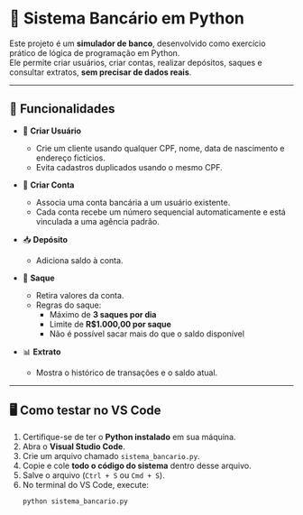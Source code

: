 # 🏦 Sistema Bancário em Python

Este projeto é um **simulador de banco**, desenvolvido como exercício prático de lógica de programação em Python.  
Ele permite criar usuários, criar contas, realizar depósitos, saques e consultar extratos, **sem precisar de dados reais**.  

---

## 🚀 Funcionalidades

- 👤 **Criar Usuário**  
  - Crie um cliente usando qualquer CPF, nome, data de nascimento e endereço fictícios.  
  - Evita cadastros duplicados usando o mesmo CPF.  

- 🏦 **Criar Conta**  
  - Associa uma conta bancária a um usuário existente.  
  - Cada conta recebe um número sequencial automaticamente e está vinculada a uma agência padrão.  

- 📥 **Depósito**  
  - Adiciona saldo à conta.  

- 💸 **Saque**  
  - Retira valores da conta.  
  - Regras do saque:  
    - Máximo de **3 saques por dia**  
    - Limite de **R$1.000,00 por saque**  
    - Não é possível sacar mais do que o saldo disponível  

- 📊 **Extrato**  
  - Mostra o histórico de transações e o saldo atual.  

---

## 🖥️ Como testar no VS Code

1. Certifique-se de ter o **Python instalado** em sua máquina.  
2. Abra o **Visual Studio Code**.  
3. Crie um arquivo chamado `sistema_bancario.py`.  
4. Copie e cole **todo o código do sistema** dentro desse arquivo.  
5. Salve o arquivo (`Ctrl + S` ou `Cmd + S`).  
6. No terminal do VS Code, execute:  
   ```bash
   python sistema_bancario.py

